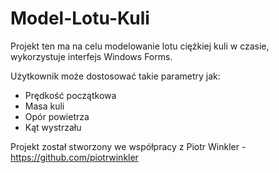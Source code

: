 # Model-Lotu-Kuli

Projekt ten ma na celu modelowanie lotu ciężkiej kuli w czasie, wykorzystuje interfejs Windows Forms.

Użytkownik może dostosować takie parametry jak:  
- Prędkość początkowa  
- Masa kuli  
- Opór powietrza  
- Kąt wystrzału  

Projekt został stworzony we współpracy z Piotr Winkler - https://github.com/piotrwinkler
